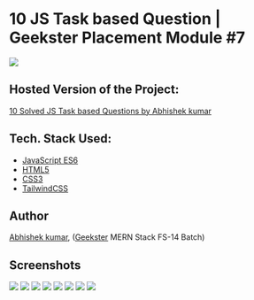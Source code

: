 # 10 JS Task based Question | Geekster Placement Module #7

![](thumbnail.png)

## Hosted Version of the Project:

[10 Solved JS Task based Questions by Abhishek kumar](https://alex21c.github.io/GeeksterPlacementModule-JSTaskBasedQuestion/)

## Tech. Stack Used:

- [JavaScript ES6](https://en.wikipedia.org/wiki/JavaScript)
- [HTML5](https://en.wikipedia.org/wiki/HTML5)
- [CSS3](https://en.wikipedia.org/wiki/CSS)
- [TailwindCSS](https://tailwindcss.com/)

## Author

[Abhishek kumar](https://www.linkedin.com/in/alex21c/), ([Geekster](https://geekster.in/) MERN Stack FS-14 Batch)

## Screenshots

![](./Screenshots/q1-counter.png)
![](./Screenshots/q2-string-transformers.png)
![](./Screenshots/q3-bill-split.png)
![](./Screenshots/q4-multi-typing.png)
![](./Screenshots/q5-fitness-tracker.png)
![](./Screenshots/q6-guess-the-number.png)
![](./Screenshots/q7-progress-bar.png)
![](./Screenshots/q8-chips-input.png)
